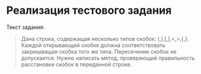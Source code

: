 # Реализация тестового задания
Текст задания:
> Дана строка, содержащая несколько типов скобок: (,),[,],<,>,{,}.
> Каждой открывающей скобке должна соответствовать закрюыващая скобка того же типа. Пересечение скобок не допускается. Нужно написать метод, проверяющий правильность расстановки скобок в переданной строке.